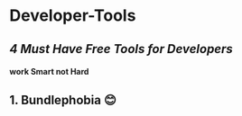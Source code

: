 # Developer-Tools
## *4 Must Have Free Tools for Developers*
#### **work Smart not Hard**

## 1. Bundlephobia :blush:
